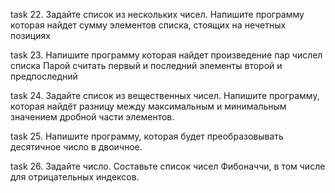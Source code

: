 task 22. Задайте список из нескольких чисел. Напишите программу которая найдет сумму элементов списка, стоящих на нечетных позициях

task 23. Напишите программу которая найдет произведение пар числел списка Парой считать первый и последний элементы второй и предпоследний

task 24. Задайте список из вещественных чисел. Напишите программу, которая найдёт разницу между максимальным и минимальным значением дробной части элементов.

task 25. Напишите программу, которая будет преобразовывать десятичное число в двоичное.

task 26. Задайте число. Составьте список чисел Фибоначчи, в том числе для отрицательных индексов.
